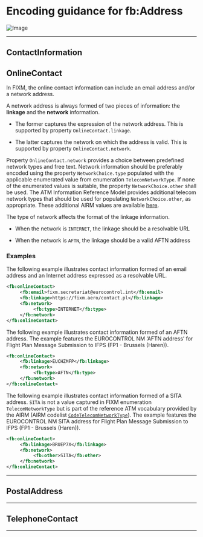# Encoding guidance for fb:Address

![Image](.//media/image24.png")

---

## ContactInformation

## OnlineContact

In FIXM, the online contact information can include an email address
and/or a network address.

A network address is always formed of two pieces of information: the
**linkage** and the **network** information.

- The former captures the expression of the network address. This is
    supported by property `OnlineContact.linkage`.

- The latter captures the network on which the address is valid. This
    is supported by property `OnlineContact.network`.

Property `OnlineContact.network` provides a choice between predefined
network types and free text. Network information should be preferably
encoded using the property `NetworkChoice.type` populated with the
applicable enumerated value from enumeration `TelecomNetworkType`. If none
of the enumerated values is suitable, the property `NetworkChoice.other`
shall be used. The ATM Information Reference Model provides additional
telecom network types that should be used for populating
`NetworkChoice.other`, as appropriate. These additional AIRM values are
available [here](http://airm.aero/viewer/1.0.0/logical-model/CodeTelecomNetworkType.html).

The type of network affects the format of the linkage information.

- When the network is `INTERNET`, the linkage should be a resolvable URL

- When the network is `AFTN`, the linkage should be a valid AFTN address

### Examples

The following example illustrates contact information formed of an email
address and an Internet address expressed as a resolvable URL.

```xml
<fb:onlineContact>
     <fb:email>fixm.secretariat@eurocontrol.int</fb:email>
     <fb:linkage>https://fixm.aero/contact.pl</fb:linkage>
     <fb:network>
          <fb:type>INTERNET</fb:type>
     </fb:network>
</fb:onlineContact>
```

The following example illustrates contact information formed of an AFTN
address. The example features the EUROCONTROL NM ‘AFTN address’ for
Flight Plan Message Submission to IFPS (FP1 - Brussels (Haren)).

```xml
<fb:onlineContact>
     <fb:linkage>EUCHZMFP</fb:linkage>
     <fb:network>
          <fb:type>AFTN</fb:type>
     </fb:network>
</fb:onlineContact>
```

The following example illustrates contact information formed of a SITA
address. `SITA` is not a value captured in FIXM enumeration
`TelecomNetworkType` but is part of the reference ATM vocabulary provided
by the AIRM (AIRM codelist
[`CodeTelecomNetworkType`](http://airm.aero/viewer/1.0.0/logical-model/CodeTelecomNetworkType.html)).
The example features the EUROCONTROL NM SITA address for Flight Plan
Message Submission to IFPS (FP1 - Brussels (Haren)).

```xml
<fb:onlineContact>
     <fb:linkage>BRUEP7X</fb:linkage>
     <fb:network>
          <fb:other>SITA</fb:other>
     </fb:network>
</fb:onlineContact>
```

---

## PostalAddress

---

## TelephoneContact

---
